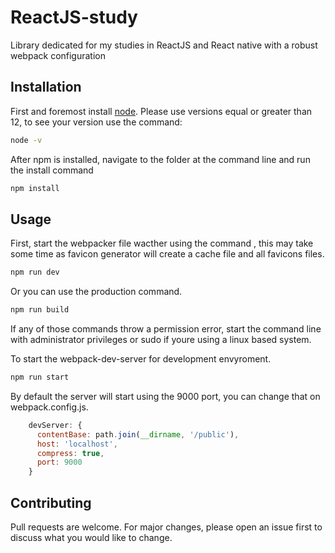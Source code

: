 # ReactJS-study

Library dedicated for my studies in ReactJS and React native with a robust webpack configuration

## Installation

First and foremost install [node](https://nodejs.org/en/).
Please use versions equal or greater than 12, to see your version use the command:
```bash
node -v
```

After npm is installed, navigate to the folder at the command line and run the install command

```bash
npm install
```

## Usage

First, start the webpacker file wacther using the command , this may take some time as favicon generator will create a cache file and all favicons files.

```bash
npm run dev
```

Or you can use the production command.

```bash
npm run build
```

If any of those commands throw a permission error, start the command line with administrator privileges or sudo if youre using a linux based system.

To start the webpack-dev-server for development envyroment.

```bash
npm run start
```

By default the server will start using the 9000 port, you can change that on webpack.config.js.

```javascript
    devServer: {
      contentBase: path.join(__dirname, '/public'),
      host: 'localhost',
      compress: true,
      port: 9000
    }
```

## Contributing

Pull requests are welcome. For major changes, please open an issue first to discuss what you would like to change.
